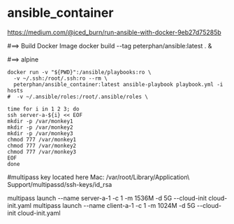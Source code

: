 # ansible_container

https://medium.com/@iced_burn/run-ansible-with-docker-9eb27d75285b


#==> Build Docker Image
docker build --tag peterphan/ansible:latest . &


#==> alpine
```shell
docker run -v "${PWD}":/ansible/playbooks:ro \
  -v ~/.ssh:/root/.ssh:ro --rm \
  peterphan/ansible_container:latest ansible-playbook playbook.yml -i hosts
#  -v ~/.ansible/roles:/root/.ansible/roles \
```

```shell
time for i in 1 2 3; do
ssh server-a-${i} << EOF
mkdir -p /var/monkey1
mkdir -p /var/monkey2
mkdir -p /var/monkey3
chmod 777 /var/monkey1
chmod 777 /var/monkey2
chmod 777 /var/monkey3
EOF
done
```


#multipass key located here Mac:
/var/root/Library/Application\ Support/multipassd/ssh-keys/id_rsa

multipass launch --name server-a-1 -c 1 -m 1536M -d 5G --cloud-init cloud-init.yaml
multipass launch --name client-a-1 -c 1 -m 1024M -d 5G --cloud-init cloud-init.yaml